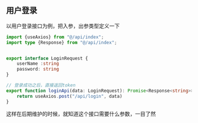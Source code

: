 ## 用户登录

以用户登录接口为例，把入参，出参类型定义一下

```TypeScript
import {useAxios} from "@/api/index";
import type {Response} from "@/api/index";


export interface LoginRequest {
    userName :string
    password: string
}

// 登录成功之后，直接返回token
export function loginApi(data: LoginRequest): Promise<Response<string>> {
    return useAxios.post("/api/login", data)
}

```



这样在后期维护的时候，就知道这个接口需要什么参数，一目了然

